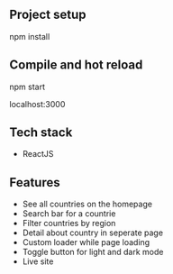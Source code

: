 ## Project setup

npm install

## Compile and hot reload

npm start

localhost:3000

## Tech stack
- ReactJS

## Features

- See all countries on the homepage
- Search bar for a countrie
- Filter countries by region
- Detail about country in seperate page
- Custom loader while page loading
- Toggle button for light and dark mode
- Live site